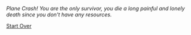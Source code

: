 _Plane Crash! You are the only survivor, you die a long painful and lonely death since you don't have any resources._

[Start Over](home.md)
